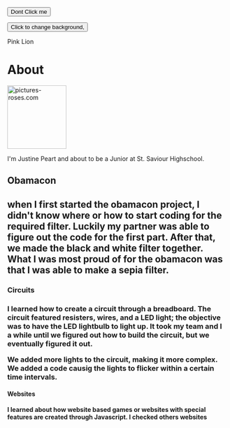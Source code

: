 <!DOCTYPE html>
<html>
<head>
  <title>Home page</title>
  <link rel = "stylesheet"
    type = "text/css"
    href = "aboutme.css"/>
<script type="text/javascript" src="aboutme.js"></script>


</head>
<body>
  <button onclick="myFunction()">Dont Click me</button>

  <p id="demo"></p>

  <button type="button" onclick="changebackground()">Click to change background,</button>

  <p id="Lion"> Pink Lion</p>

<h1>About</h1>

<img src="pictures-roses.jpeg" alt="pictures-roses.com" width="135" height="145">
<p>I'm Justine Peart and about to be a Junior at St. Saviour Highschool.  </p>

<h2> Obamacon <h2>
<p> when I first started the obamacon project, I didn't know where or how to start coding for the required filter. Luckily my partner was able to figure out the code for the first part. After that, we made the black and white filter together.
What I was most proud of for the obamacon was that I was able to make a sepia filter.  </p>

<h3> Circuits <h3>
  <p> I learned how to create a circuit through a breadboard. The circuit featured resisters, wires, and a LED light; the objective was to have the LED lightbulb to light up.
   It took my team and I a while until we figured out how to build the circuit, but we eventually figured it out. </p>
   <p>We added more lights to the circuit, making it more complex. We added a code causig the lights to flicker within a certain time intervals. </p>
<h4> Websites <h4>
  <p> I learned about how website based games or websites with special features are created through Javascript. I checked others websites

</body>
</html>
